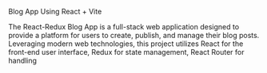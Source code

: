 Blog App Using React + Vite

The React-Redux Blog App is a full-stack web application designed to provide a platform for users to create, publish, and manage their blog posts. Leveraging modern web technologies, this project utilizes React for the front-end user interface, Redux for state management, React Router for handling 
